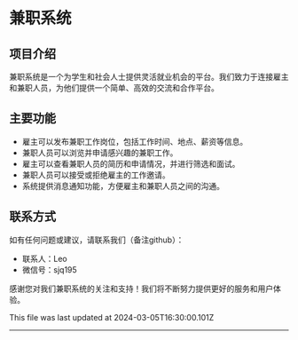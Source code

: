 

# 兼职系统

## 项目介绍

兼职系统是一个为学生和社会人士提供灵活就业机会的平台。我们致力于连接雇主和兼职人员，为他们提供一个简单、高效的交流和合作平台。

## 主要功能

- 雇主可以发布兼职工作岗位，包括工作时间、地点、薪资等信息。
- 兼职人员可以浏览并申请感兴趣的兼职工作。
- 雇主可以查看兼职人员的简历和申请情况，并进行筛选和面试。
- 兼职人员可以接受或拒绝雇主的工作邀请。
- 系统提供消息通知功能，方便雇主和兼职人员之间的沟通。

## 联系方式

如有任何问题或建议，请联系我们（备注github）：

- 联系人：Leo
- 微信号：sjq195

感谢您对我们兼职系统的关注和支持！我们将不断努力提供更好的服务和用户体验。



This file was last updated at 2024-03-05T16:30:00.101Z

---
